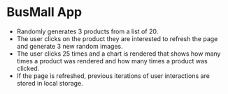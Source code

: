 # BusMall App
* Randomly generates 3 products from a list of 20. 
* The user clicks on the product they are interested to refresh the page and generate 3 new random images.
* The user clicks 25 times and a chart is rendered that shows how many times a product was rendered and how many times a product was clicked.
* If the page is refreshed, previous iterations of user interactions are stored in local storage.
